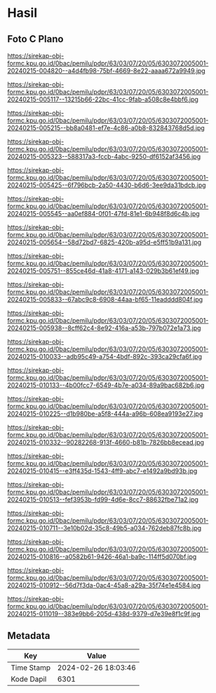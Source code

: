 # Hasil

## Foto C Plano

https://sirekap-obj-formc.kpu.go.id/0bac/pemilu/pdpr/63/03/07/20/05/6303072005001-20240215-004820--a4d4fb98-75bf-4669-8e22-aaaa672a9949.jpg

https://sirekap-obj-formc.kpu.go.id/0bac/pemilu/pdpr/63/03/07/20/05/6303072005001-20240215-005117--13215b66-22bc-41cc-9fab-a508c8e4bbf6.jpg

https://sirekap-obj-formc.kpu.go.id/0bac/pemilu/pdpr/63/03/07/20/05/6303072005001-20240215-005215--bb8a0481-ef7e-4c86-a0b8-832843768d5d.jpg

https://sirekap-obj-formc.kpu.go.id/0bac/pemilu/pdpr/63/03/07/20/05/6303072005001-20240215-005323--588317a3-fccb-4abc-9250-df6152af3456.jpg

https://sirekap-obj-formc.kpu.go.id/0bac/pemilu/pdpr/63/03/07/20/05/6303072005001-20240215-005425--6f796bcb-2a50-4430-b6d6-3ee9da31bdcb.jpg

https://sirekap-obj-formc.kpu.go.id/0bac/pemilu/pdpr/63/03/07/20/05/6303072005001-20240215-005545--aa0ef884-0f01-47fd-81e1-6b948f8d6c4b.jpg

https://sirekap-obj-formc.kpu.go.id/0bac/pemilu/pdpr/63/03/07/20/05/6303072005001-20240215-005654--58d72bd7-6825-420b-a95d-e5ff51b9a131.jpg

https://sirekap-obj-formc.kpu.go.id/0bac/pemilu/pdpr/63/03/07/20/05/6303072005001-20240215-005751--855ce46d-41a8-4171-a143-029b3b61ef49.jpg

https://sirekap-obj-formc.kpu.go.id/0bac/pemilu/pdpr/63/03/07/20/05/6303072005001-20240215-005833--67abc9c8-6908-44aa-bf65-11eadddd804f.jpg

https://sirekap-obj-formc.kpu.go.id/0bac/pemilu/pdpr/63/03/07/20/05/6303072005001-20240215-005938--8cff62c4-8e92-416a-a53b-797b072e1a73.jpg

https://sirekap-obj-formc.kpu.go.id/0bac/pemilu/pdpr/63/03/07/20/05/6303072005001-20240215-010033--adb95c49-a754-4bdf-892c-393ca29cfa6f.jpg

https://sirekap-obj-formc.kpu.go.id/0bac/pemilu/pdpr/63/03/07/20/05/6303072005001-20240215-010133--4b00fcc7-6549-4b7e-a034-89a9bac682b6.jpg

https://sirekap-obj-formc.kpu.go.id/0bac/pemilu/pdpr/63/03/07/20/05/6303072005001-20240215-010225--d1b980be-a5f8-444a-a96b-608ea9193e27.jpg

https://sirekap-obj-formc.kpu.go.id/0bac/pemilu/pdpr/63/03/07/20/05/6303072005001-20240215-010332--90282268-913f-4660-b81b-7826bb8ecead.jpg

https://sirekap-obj-formc.kpu.go.id/0bac/pemilu/pdpr/63/03/07/20/05/6303072005001-20240215-010415--e3ff435d-1543-4ff9-abc7-e1492a9bd93b.jpg

https://sirekap-obj-formc.kpu.go.id/0bac/pemilu/pdpr/63/03/07/20/05/6303072005001-20240215-010513--fef3953b-fd99-4d6e-8cc7-88632fbe71a2.jpg

https://sirekap-obj-formc.kpu.go.id/0bac/pemilu/pdpr/63/03/07/20/05/6303072005001-20240215-010711--3e10b02d-35c8-49b5-a034-762deb87fc8b.jpg

https://sirekap-obj-formc.kpu.go.id/0bac/pemilu/pdpr/63/03/07/20/05/6303072005001-20240215-010816--a0582b61-9426-46a1-ba9c-114ff5d070bf.jpg

https://sirekap-obj-formc.kpu.go.id/0bac/pemilu/pdpr/63/03/07/20/05/6303072005001-20240215-010912--56d7f3da-0ac4-45a8-a29a-35f74e1e4584.jpg

https://sirekap-obj-formc.kpu.go.id/0bac/pemilu/pdpr/63/03/07/20/05/6303072005001-20240215-011019--383e9bb6-205d-438d-9379-d7e39e8f1c9f.jpg


## Metadata

| Key        | Value               |
| ---------- | ------------------- |
| Time Stamp | 2024-02-26 18:03:46 |
| Kode Dapil | 6301                |



